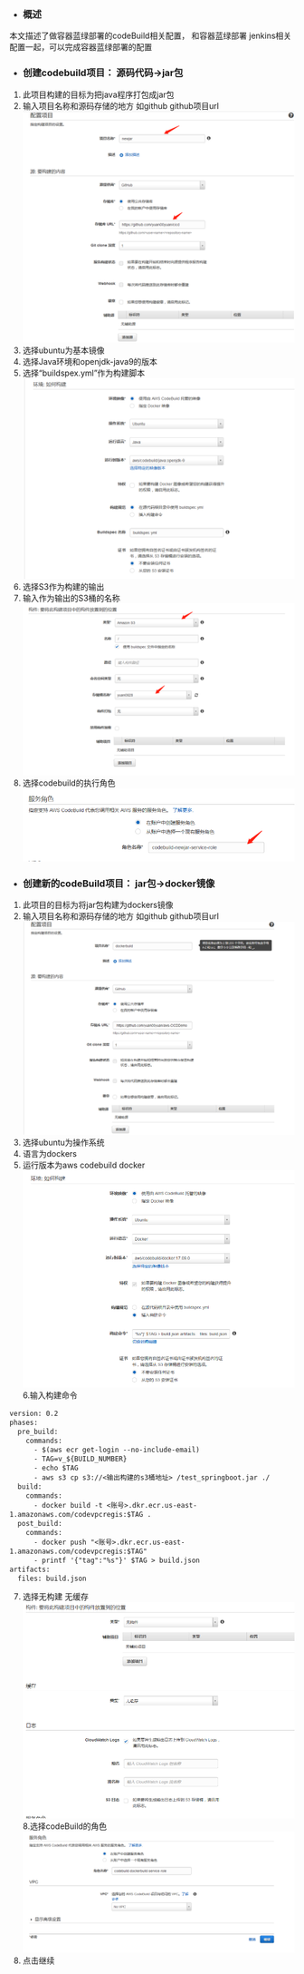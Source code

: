 - ### 概述
本文描述了做容器蓝绿部署的codeBuild相关配置， 和容器蓝绿部署 jenkins相关配置一起，可以完成容器蓝绿部署的配置
- ### 创建codebuild项目： 源码代码->jar包
1. 此项目构建的目标为把java程序打包成jar包
2. 输入项目名称和源码存储的地方  如github  github项目url
  ![图片1](./assets/cicd-docker-codepipe/cicd-docker-codepipe-1.png)
3. 选择ubuntu为基本镜像
4. 选择Java环境和openjdk-java9的版本
5. 选择“buildspex.yml”作为构建脚本
  ![图片1](./assets/cicd-docker-codepipe/cicd-docker-codepipe-2.png)
6. 选择S3作为构建的输出
7. 输入作为输出的S3桶的名称
  ![图片1](./assets/cicd-docker-codepipe/cicd-docker-codepipe-3.png)
8. 选择codebuild的执行角色
  ![图片1](./assets/cicd-docker-codepipe/cicd-docker-codepipe-4.png)
- ###  创建新的codeBuild项目： jar包->docker镜像
1. 此项目的目标为将jar包构建为dockers镜像
2. 输入项目名称和源码存储的地方  如github  github项目url
  ![图片1](./assets/cicd-docker-codepipe/cicd-docker-codepipe-5.png)
3. 选择ubuntu为操作系统
4. 语言为dockers
5. 运行版本为aws codebuild docker
  ![图片1](./assets/cicd-docker-codepipe/cicd-docker-codepipe-6.png)
6.输入构建命令

```
version: 0.2
phases:
  pre_build:
    commands:
      - $(aws ecr get-login --no-include-email)
      - TAG=v_${BUILD_NUMBER}
      - echo $TAG
      - aws s3 cp s3://<输出构建的s3桶地址> /test_springboot.jar ./
  build:
    commands:
      - docker build -t <账号>.dkr.ecr.us-east-1.amazonaws.com/codevpcregis:$TAG .
  post_build:
    commands:
      - docker push "<账号>.dkr.ecr.us-east-1.amazonaws.com/codevpcregis:$TAG"
      - printf '{"tag":"%s"}' $TAG > build.json
artifacts:
  files: build.json

```
7. 选择无构建   无缓存
  ![图片1](./assets/cicd-docker-codepipe/cicd-docker-codepipe-7.png)
8.选择codeBuild的角色
  ![图片1](./assets/cicd-docker-codepipe/cicd-docker-codepipe-8.png)
9. 点击继续

